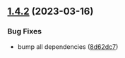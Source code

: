 ## [1.4.2](https://github.com/gravitee-io/gravitee-notifier-api/compare/1.4.1...1.4.2) (2023-03-16)


### Bug Fixes

* bump all dependencies ([8d62dc7](https://github.com/gravitee-io/gravitee-notifier-api/commit/8d62dc74a5227a67f4fb9d1cae85e42c1789b585))
